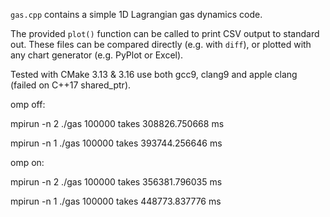 `gas.cpp` contains a simple 1D Lagrangian gas dynamics code.

The provided `plot()` function can be called to print CSV output to standard
out. These files can be compared directly (e.g. with `diff`), or plotted with
any chart generator (e.g. PyPlot or Excel).

Tested with CMake 3.13 & 3.16 use both gcc9, clang9 and apple clang (failed on C++17 
shared_ptr).

omp off:

mpirun -n 2 ./gas 100000 takes 308826.750668 ms

mpirun -n 1 ./gas 100000 takes 393744.256646 ms

omp on:

mpirun -n 2 ./gas 100000 takes 356381.796035 ms

mpirun -n 1 ./gas 100000 takes 448773.837776 ms

